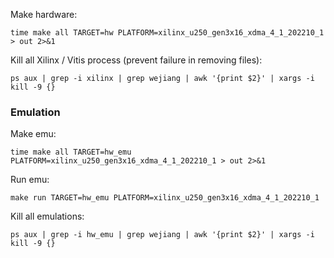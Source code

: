
Make hardware: 

```
time make all TARGET=hw PLATFORM=xilinx_u250_gen3x16_xdma_4_1_202210_1 > out 2>&1
```

Kill all Xilinx / Vitis process (prevent failure in removing files):

```
ps aux | grep -i xilinx | grep wejiang | awk '{print $2}' | xargs -i kill -9 {}  
```

### Emulation

Make emu:

```
time make all TARGET=hw_emu PLATFORM=xilinx_u250_gen3x16_xdma_4_1_202210_1 > out 2>&1
```

Run emu:

```
make run TARGET=hw_emu PLATFORM=xilinx_u250_gen3x16_xdma_4_1_202210_1
```

Kill all emulations:

```
ps aux | grep -i hw_emu | grep wejiang | awk '{print $2}' | xargs -i kill -9 {}  
```